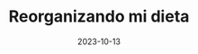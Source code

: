 ---
title: "Reorganizando mi dieta"
summary: Ando comiendo re mal, necesito cambiar.
date: 2023-10-13
tags: ["Productividad"]
draft: true
---